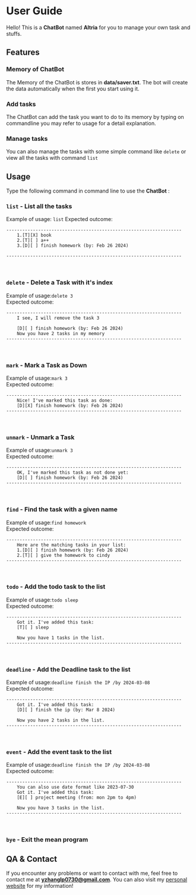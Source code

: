 # User Guide
Hello! This is a **ChatBot** named **Altria** for you to manage your own task and stuffs.
## Features 

### Memory of ChatBot
The Memory of the ChatBot is stores in **data/saver.txt**. The bot will create
the data automatically when the first you start using it.

### Add tasks
The ChatBot can add the task you want to do to its memory by typing on commandline
you may refer to usage for a detail explanation.

### Manage tasks
You can also manage the tasks with some simple command like `delete` or view all the tasks with
command `list`

## Usage
Type the following command in command line to use the **ChatBot** :
### `list` - List all the tasks

Example of usage: 
`list`
Expected outcome:

```
------------------------------------------------------------------
	1.[T][X] book
	2.[T][ ] a++
	3.[D][ ] finish homework (by: Feb 26 2024)
	
------------------------------------------------------------------
```
<br/>

### `delete` - Delete a Task with it's index
Example of usage:`delete 3`  
Expected outcome:
```
------------------------------------------------------------------
	I see, I will remove the task 3

	[D][ ] finish homework (by: Feb 26 2024)
	Now you have 2 tasks in my memory 
------------------------------------------------------------------
```
<br/>

### `mark` - Mark a Task as Down
Example of usage:`mark 3`  
Expected outcome:
```
------------------------------------------------------------------
	Nice! I've marked this task as done:
	[D][X] finish homework (by: Feb 26 2024)
------------------------------------------------------------------
```
<br/>

### `unmark` - Unmark a Task
Example of usage:`unmark 3`  
Expected outcome:
```
------------------------------------------------------------------
	OK, I've marked this task as not done yet:
	[D][ ] finish homework (by: Feb 26 2024)
------------------------------------------------------------------
```
<br/>

### `find` - Find the task with a given name
Example of usage:`find homework`  
Expected outcome:
```
------------------------------------------------------------------
	Here are the matching tasks in your list:
	1.[D][ ] finish homework (by: Feb 26 2024)
	2.[T][ ] give the homework to cindy
------------------------------------------------------------------
```
<br/>

### `todo` - Add the todo task to the list
Example of usage:`todo sleep`  
Expected outcome:
```
------------------------------------------------------------------
	Got it. I've added this task:
	[T][ ] sleep

	Now you have 1 tasks in the list.
------------------------------------------------------------------
```
<br/>

### `deadline` - Add the Deadline task to the list
Example of usage:`deadline finish the IP /by 2024-03-08`  
Expected outcome:
```
------------------------------------------------------------------
	Got it. I've added this task:
	[D][ ] finish the ip (by: Mar 8 2024)

	Now you have 2 tasks in the list.
------------------------------------------------------------------
```   
<br/>

### `event` - Add the event task to the list
Example of usage:`deadline finish the IP /by 2024-03-08`  
Expected outcome:
```
------------------------------------------------------------------
	You can also use date format like 2023-07-30
	Got it. I've added this task:
	[E][ ] project meeting (from: mon 2pm to 4pm)

	Now you have 3 tasks in the list.
------------------------------------------------------------------
```
<br/>

### `bye` - Exit the mean program

## QA & Contact
If you encounter any problems or want to contact with me, feel free to contact me at
**yzhanglp0730@gmail.com**. You can also visit my [personal website](https://yzhanglp.com) for my information!
